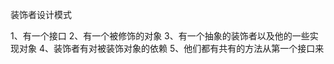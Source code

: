 <b1>装饰者设计模式</b1>

<p>
	1、有一个接口
	2、有一个被修饰的对象
	3、有一个抽象的装饰者以及他的一些实现对象
	4、装饰者有对被装饰对象的依赖
	5、他们都有共有的方法从第一个接口来
</p>
<br/>


